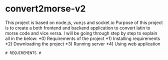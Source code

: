 # convert2morse-v2
This project is based on node.js, vue.js and socket.io
Purpose of this project is to create a both frontend and backend application to convert latin to morse code and vice versa.
I will be going through step by step to explain all in the below:
    *0) Requirements of the project
    *1) Installing requirements
    *2) Downloading the project
    *3) Running server
    *4) Using web application

    # REQUIREMENTS #
